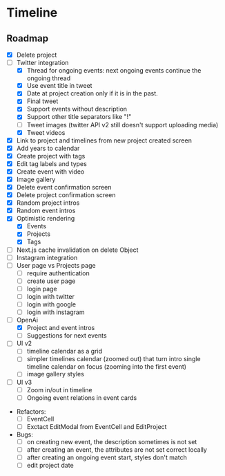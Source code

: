 # Timeline

## Roadmap

- [x] Delete project
- [ ] Twitter integration
  - [x] Thread for ongoing events: next ongoing events continue the ongoing thread
  - [x] Use event title in tweet
  - [x] Date at project creation only if it is in the past.
  - [x] Final tweet
  - [x] Support events without description
  - [x] Support other title separators like "!"
  - [ ] Tweet images (twitter API v2 still doesn't support uploading media)
  - [x] Tweet videos
- [x] Link to project and timelines from new project created screen
- [x] Add years to calendar
- [x] Create project with tags
- [x] Edit tag labels and types
- [x] Create event with video
- [x] Image gallery
- [x] Delete event confirmation screen
- [x] Delete project confirmation screen
- [x] Random project intros
- [x] Random event intros
- [x] Optimistic rendering
  - [x] Events
  - [x] Projects
  - [x] Tags
- [ ] Next.js cache invalidation on delete Object
- [ ] Instagram integration
- [ ] User page vs Projects page
  - [ ] require authentication
  - [ ] create user page
  - [ ] login page
  - [ ] login with twitter
  - [ ] login with google
  - [ ] login with instagram
- [ ] OpenAi
  - [x] Project and event intros
  - [ ] Suggestions for next events
- [ ] UI v2
  - [ ] timeline calendar as a grid
  - [ ] simpler timelines calendar (zoomed out) that turn intro single timeline calendar on focus (zooming into the first event)
  - [ ] image gallery styles
- [ ] UI v3
  - [ ] Zoom in/out in timeline
  - [ ] Ongoing event relations in event cards

- Refactors:
  - [ ] EventCell
  - [ ] Exctact EditModal from EventCell and EditProject

- Bugs:
  - [ ] on creating new event, the description sometimes is not set
  - [ ] after creating an event, the attributes are not set correct locally
  - [ ] after creating an ongoing event start, styles don't match
  - [ ] edit project date
